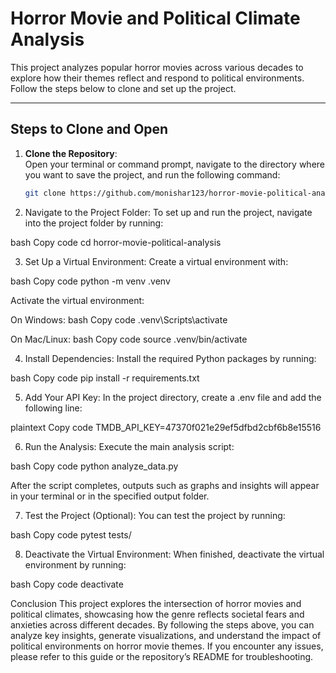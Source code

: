 # Horror Movie and Political Climate Analysis

This project analyzes popular horror movies across various decades to explore how their themes reflect and respond to political environments. Follow the steps below to clone and set up the project.

---

## Steps to Clone and Open

1. **Clone the Repository**:  
   Open your terminal or command prompt, navigate to the directory where you want to save the project, and run the following command:  
   ```bash
   git clone https://github.com/monishar123/horror-movie-political-analysis.git


2. Navigate to the Project Folder:
To set up and run the project, navigate into the project folder by running:

bash
Copy code
cd horror-movie-political-analysis

3. Set Up a Virtual Environment:
Create a virtual environment with:

bash
Copy code
python -m venv .venv

Activate the virtual environment:

On Windows:
bash
Copy code
.venv\Scripts\activate

On Mac/Linux:
bash
Copy code
source .venv/bin/activate

4. Install Dependencies:
Install the required Python packages by running:

bash
Copy code
pip install -r requirements.txt

5. Add Your API Key:
In the project directory, create a .env file and add the following line:

plaintext
Copy code
TMDB_API_KEY=47370f021e29ef5dfbd2cbf6b8e15516

6. Run the Analysis:
Execute the main analysis script:

bash
Copy code
python analyze_data.py

After the script completes, outputs such as graphs and insights will appear in your terminal or in the specified output folder.

7. Test the Project (Optional):
You can test the project by running:

bash
Copy code
pytest tests/

8. Deactivate the Virtual Environment:
When finished, deactivate the virtual environment by running:

bash
Copy code
deactivate

Conclusion
This project explores the intersection of horror movies and political climates, showcasing how the genre reflects societal fears and anxieties across different decades. By following the steps above, you can analyze key insights, generate visualizations, and understand the impact of political environments on horror movie themes. If you encounter any issues, please refer to this guide or the repository’s README for troubleshooting.
